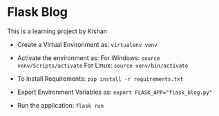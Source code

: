 # Flask Blog

This is a learning project by Kishan

- Create a Virtual Environment as:
`virtualenv venv`

- Activate the environment as:
For Windows: `source venv/Scripts/activate`
For Linux: `source venv/bin/activate`

- To Install Requirements:
`pip install -r requirements.txt`

- Export Environment Variables as:
`export FLASK_APP="flask_blog.py"`

- Run the application:
`flask run`
